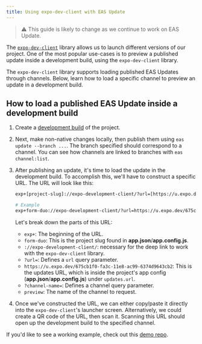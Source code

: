 ```yaml
---
title: Using expo-dev-client with EAS Update
---
```


> ⚠️ This guide is likely to change as we continue to work on EAS Update.

The [`expo-dev-client`](/development/introduction) library allows us to launch different versions of our project. One of the most popular use-cases is to preview a published update inside a development build, using the `expo-dev-client` library.

The `expo-dev-client` library supports loading published EAS Updates through channels. Below, learn how to load a specific channel to preview an update in a development build.

## How to load a published EAS Update inside a development build

1. Create a [development build](/development/getting-started) of the project.
2. Next, make non-native changes locally, then publish them using `eas update --branch ...`. The branch specified should correspond to a channel. You can see how channels are linked to branches with `eas channel:list`.
3. After publishing an update, it's time to load the update in the development build. To accomplish this, we'll have to construct a specific URL. The URL will look like this:

   ```bash
   exp+[project-slug]://expo-development-client/?url=[https://u.expo.dev/project-id]?channel-name=[channel]

   # Example
   exp+form-duo://expo-development-client/?url=https://u.expo.dev/675cb1f0-fa3c-11e8-ac99-6374d9643cb2?channel-name=preview
   ```

   Let's break down the parts of this URL:

   - `exp+`: The beginning of the URL.
   - `form-duo`: This is the project slug found in **app.json**/**app.config.js**.
   - `://expo-development-client/`: necessary for the deep link to work with the `expo-dev-client` library.
   - `?url=`: Defines a `url` query parameter.
   - `https://u.expo.dev/675cb1f0-fa3c-11e8-ac99-6374d9643cb2`: This is the updates URL, which is inside the project's app config (**app.json**/**app.config.js**) under `updates.url`.
   - `?channel-name=`: Defines a channel query parameter.
   - `preview`: The name of the channel to request.

4. Once we've constructed the URL, we can either copy/paste it directly into the `expo-dev-client`'s launcher screen. Alternatively, we could create a QR code of the URL, then scan it. Scanning this URL should open up the development build to the specified channel.

If you'd like to see a working example, check out this [demo repo](https://github.com/jonsamp/test-expo-dev-client-eas-update).

